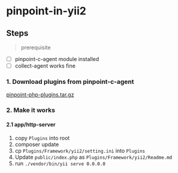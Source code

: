 # pinpoint-in-yii2

## Steps

> prerequisite 

- [ ] pinpoint-c-agent module installed
- [ ] collect-agent works fine

### 1. Download plugins from pinpoint-c-agent

[ pinpoint-php-plugins.tar.gz ](https://github.com/pinpoint-apm/pinpoint-c-agent/releases/download/V2020.12.17/pinpoint-php-plugins-v0.0.1.tar.gz)

### 2. Make it works

#### 2.1 app/http-server

1. copy `Plugins` into root
2. composer update
3. cp `Plugins/Framework/yii2/setting.ini` into `Plugins`
4. Update `public/index.php` as `Plugins/Framework/yii2/Readme.md`
5. run `./vendor/bin/yii serve 0.0.0.0`
